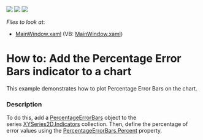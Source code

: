 <!-- default badges list -->
![](https://img.shields.io/endpoint?url=https://codecentral.devexpress.com/api/v1/VersionRange/128568455/16.1.5%2B)
[![](https://img.shields.io/badge/Open_in_DevExpress_Support_Center-FF7200?style=flat-square&logo=DevExpress&logoColor=white)](https://supportcenter.devexpress.com/ticket/details/T431960)
[![](https://img.shields.io/badge/📖_How_to_use_DevExpress_Examples-e9f6fc?style=flat-square)](https://docs.devexpress.com/GeneralInformation/403183)
<!-- default badges end -->
<!-- default file list -->
*Files to look at*:

* [MainWindow.xaml](./CS/PercentageErrorBars/MainWindow.xaml) (VB: [MainWindow.xaml](./VB/PercentageErrorBars/MainWindow.xaml))
<!-- default file list end -->
# How to: Add the Percentage Error Bars indicator to a chart


<p>This example demonstrates how to plot Percentage Error Bars on the chart.</p>


<h3>Description</h3>

To do this, add a&nbsp;<a href="https://documentation.devexpress.com/#WPF/clsDevExpressXpfChartsPercentageErrorBarstopic">PercentageErrorBars</a>&nbsp;object to the series&nbsp;<a href="https://documentation.devexpress.com/#WPF/DevExpressXpfChartsXYSeries2D_Indicatorstopic">XYSeries2D.Indicators</a>&nbsp;collection.&nbsp;Then, define&nbsp;the percentage of error values using the&nbsp;<a href="https://documentation.devexpress.com/#WPF/DevExpressXpfChartsPercentageErrorBars_Percenttopic">PercentageErrorBars.Percent</a>&nbsp;property.

<br/>


